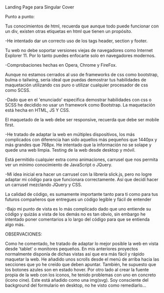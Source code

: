 Landing Page para Singular Cover

Punto a punto:

Tus conocimientos de html, recuerda que aunque todo puede funcionar con un div, existen otras etiquetas en html que tienen un propósito.

-He intentado dar un correcto uso de los tags header, section y footer.

Tu web no debe soportar versiones viejas de navegadores como Internet Explorer 11. Por lo tanto puedes enfocarte solo en navegadores modernos.

-Comprobaciones hechas en Opera, Chrome y FireFox.

Aunque no estamos cerrados al uso de frameworks de css como bootstrap, bulma o tailwing, sería ideal que puedas demostrar tus habilidades de maquetación utilizando css puro o utilizar cualquier procesador de css como SCSS.

-Dado que en el 'enunciado' especifica demostrar habilidades con css o SCSS he decidido no usar un framework como Bootstrap. La maquetación está hecha en HTML, JS Y CSS.

El maquetado de la web debe ser responsive, recuerda que debe ser mobile first.

-He tratado de adaptar la web en múltiples dispositivos, los más complicados con diferencia han sido aquellos más pequeños que 1440px y más grandes que 768px. He intentado que la información no se solape y quede una web limpia.
Testing de la web desde desktop y móvil.

Está permitido cualquier extra como animaciones, carrusel que nos permita ver un mínimo conocimiento de JavaScript o JQuery.

-Mi idea inicial era hacer un carrusel con la librería slick.js, pero no logre adaptar mi código para que funcionara correctamente. Así que decidí hacer un carrusel mezclando JQuery y CSS.

La calidad de código, es sumamente importante tanto para ti como para tus futuros compañeros que entregues un código legible y fácil de entender

-Bajo mi punto de vista es lo más complicado dado que uno entiende su código y quizás  a vista de los demás no es tan obvio, sin embargo he intentado poner comentarios a lo largo del código para que se entienda algo más.

OBSERVACIONES:

Como he comentado, he tratado de adaptar lo mejor posible la web en vista desde 'tablet' o monitores pequeños. En mis anteriores proyectos normalmente disponía de dichas vistas así que era más fácil y rápido maquetar la web.
He añadido unos scrolls desde el menú de arriba hacia las secciones que yo he creído que deben apuntar.
También, he supuesto que los botones azules son en estado hover.
Por otro lado al crear la fuente propia de la web con los iconos, he tenido problemas con uno en concreto (icono cine). Este está añadido como una img(svg).
Soy consciente del background del formulario en desktop, no he visto como remediarlo...


